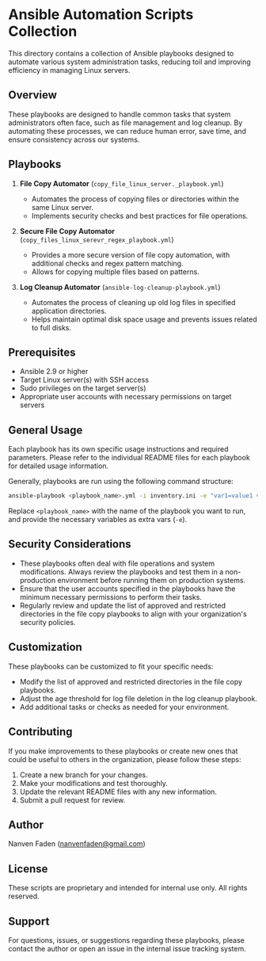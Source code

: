# Ansible Automation Scripts Collection

This directory contains a collection of Ansible playbooks designed to automate various system administration tasks, reducing toil and improving efficiency in managing Linux servers.

## Overview

These playbooks are designed to handle common tasks that system administrators often face, such as file management and log cleanup. By automating these processes, we can reduce human error, save time, and ensure consistency across our systems.

## Playbooks

1. **File Copy Automator** (`copy_file_linux_server._playbook.yml`)
   - Automates the process of copying files or directories within the same Linux server.
   - Implements security checks and best practices for file operations.

2. **Secure File Copy Automator** (`copy_files_linux_serevr_regex_playbook.yml`)
   - Provides a more secure version of file copy automation, with additional checks and regex pattern matching.
   - Allows for copying multiple files based on patterns.

3. **Log Cleanup Automator** (`ansible-log-cleanup-playbook.yml`)
   - Automates the process of cleaning up old log files in specified application directories.
   - Helps maintain optimal disk space usage and prevents issues related to full disks.

## Prerequisites

- Ansible 2.9 or higher
- Target Linux server(s) with SSH access
- Sudo privileges on the target server(s)
- Appropriate user accounts with necessary permissions on target servers

## General Usage

Each playbook has its own specific usage instructions and required parameters. Please refer to the individual README files for each playbook for detailed usage information.

Generally, playbooks are run using the following command structure:

```bash
ansible-playbook <playbook_name>.yml -i inventory.ini -e "var1=value1 var2=value2"
```

Replace `<playbook_name>` with the name of the playbook you want to run, and provide the necessary variables as extra vars (`-e`).

## Security Considerations

- These playbooks often deal with file operations and system modifications. Always review the playbooks and test them in a non-production environment before running them on production systems.
- Ensure that the user accounts specified in the playbooks have the minimum necessary permissions to perform their tasks.
- Regularly review and update the list of approved and restricted directories in the file copy playbooks to align with your organization's security policies.

## Customization

These playbooks can be customized to fit your specific needs:

- Modify the list of approved and restricted directories in the file copy playbooks.
- Adjust the age threshold for log file deletion in the log cleanup playbook.
- Add additional tasks or checks as needed for your environment.

## Contributing

If you make improvements to these playbooks or create new ones that could be useful to others in the organization, please follow these steps:

1. Create a new branch for your changes.
2. Make your modifications and test thoroughly.
3. Update the relevant README files with any new information.
4. Submit a pull request for review.

## Author

Nanven Faden (nanvenfaden@gmail.com)

## License

These scripts are proprietary and intended for internal use only. All rights reserved.

## Support

For questions, issues, or suggestions regarding these playbooks, please contact the author or open an issue in the internal issue tracking system.
